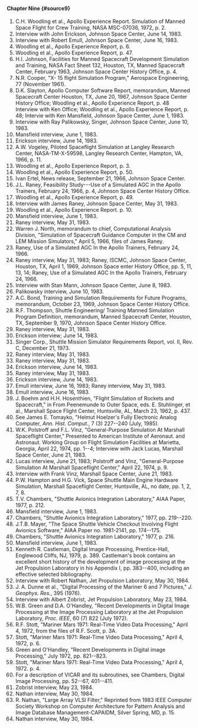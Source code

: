 #### Chapter Nine {#source9}

1.  C.H. Woodling et al., Apollo Experience Report. Simulation of Manned Space Flight for Crew Training, NASA MSC-07036, 1972, p. 2.
2.  Interview with John Erickson, Johnson Space Center, June 14, 1983.
3.  Interview with Robert Emull, Johnson Space Center, June 16, 1983.
4.  Woodling et al., Apollo Experience Report, p. 6.
5.  Woodling et al., Apollo Experience Report, p. 47.
6.  H.I. Johnson, Facilities for Manned Spacecraft Development Simulation and Training, NASA Fact Sheet 132, Houston, TX, Manned Spacecraft Center, February 1963, Johnson Space Center History Office, p. 4.
7.  N.R. Cooper, "X- 15 flight Simulation Program," Aerospace Engineering, 77 (November 1961).
8.  D.K. Slayton, Apollo Computer Software Report, memorandum, Manned Spacecraft Center Houston, TX, June 20, 1967, Johnson Space Center History Office; Woodling et al., Apollo Experience Report, p. 48 Interview with Ken Office; Woodling et al., Apollo Experience Report, p. 48; Intervie with Ken Mansfield, Johnson Space Center, June 1, 1983.
9.  Interview with Ray Palikowsky, Singer, Johnson Space Center, June 10, 1983.
10. Mansfield interview, June 1, 1983.
11. Erickson interview, June 14, 1983.
12. A.W. Vogeley, Piloted Spaceflight Simulation at Langley Research Center, NASA-TM-X-59598, Langley Research Center, Hampton, VA, 1966, p. 11.
13. Woodling et al., Apollo Experience Report, p. 3.
14. Woodling et al., Apollo Experience Report, p. 50.
15. Ivan Ertel, News release, September 21, 1966, Johnson Space Center.
16. J.L. Raney, Feasibility Study---Use of a Simulated AGC in the Apollo Trainers, February 24, 1966, p. 4, Johnson Space Center History Office.
17. Woodling et al., Apollo Experience Report, p. 49.
18. Interview with James Raney, Johnson Space Center, May 31, 1983.
19. Woodling et al., Apollo Experience Report. p. 10.
20. Mansfield interview, June 1, 1983.
21. Raney interview, May 31, 1983.
22. Warren J. North, memorandum to chief, Computational Analysis Division, "Simulation of Spacecraft Guidance Computer in the CM and LEM Mission Simulators," April 5, 1966, files of James Raney.
23. Raney, Use of a Simulated AGC In the Apollo Trainers, February 24, 1966.
24. Raney interview, May 31, 1983; Raney, ISCMC, Johnson Space Center, Houston, TX, April 1, 1969, Johnson Space enter History Office, pp. 5, 11, 13, 14; Raney, Use of a Simulated AGC In the Apollo Trainers, February 24, 1966.
25. Interview with Stan Mann, Johnson Space Center, June 8, 1983.
26. Palikowsky interview, June 10, 1983.
27. A.C. Bond, Training and Simulation Requirements for Future Programs, memorandum, October 23, 1969, Johnson Space Center History Office.
28. R.F. Thompson, Shuttle Engineering/ Training Manned Simulation Program Definition, memorandum, Manned Spacecraft Center, Houston, TX, September 9, 1970, Johnson Space Center History Office.
29. Raney interview, May 31, 1983.
30. Erickson interview; June 14, 1983.
31. Singer Corp., Shuttle Mission Simulator Requirements Report, vol. II, Rev. C, December 21, 1973.
32. Raney interview, May 31, 1983.
33. Raney interview, May 31, 1983.
34. Erickson interview, June 14, 1983.
35. Raney interview, May 31, 1983.
36. Erickson interview, June 14, 1983.
37. Emull interview, June 16, 1983; Raney interview, May 31, 1983.
38. Emull interview, June 16, 1983.
39. J. Boehm and H.H. Hosenthien, "Flight Simulation of Rockets and Spacecraft," in From Peenemunde to Outer Space, eds. E. Stuhlinger, et al., Marshall Space Flight Center, Huntsville, AL, March 23, 1962, p. 437.
40. See James E. Tomayko, "Helmut Hoelzer's Fully Electronic Analog Computer, *Ann. Hist. Comput.*, 7 (3) 227--240 (July, 1985).
41. W.K. Polstroff and F.L. Vinz, "General-Purpose Simulation At Marshall Spaceflight Center," Presented to American Institute of Aeronaut. and Astronaut. Working Group on Flight Simulation Facilities at Marietta, Georgia, April 22, 1974, pp. 1--4; Interview with Jack Lucas, Marshall Space Center, June 21, 1983.
42. Lucas interview, June 21, 1983; Polstroff and Vinz, "General-Purpose Simulation At Marshall Spaceflight Center," April 22, 1974, p. 9.
43. Interview with Frank Vinz, Marshall Space Center, June 21, 1983.
44. P.W. Hampton and H.G. Vick, Space Shuttle Main Engine Hardware Simulation, Marshall Spaceflight Center, Huntsville, AL, no date, pp. 1, 2, 7, 8.
45. T.V. Chambers, "Shuttle Avionics Integration Laboratory," AIAA Paper, 1977, p. 212.
46. Mansfield interview, June 1, 1983.
47. Chambers, "Shuttle Avionics Integration Laboratory," 1977, pp. 219--220.
48. J.T.B. Mayer, "The Space Shuttle Vehicle Checkout Involving Flight Avionics Software," AIAA Paper no. 1981-2141, pp. 174--175.
49. Chambers, "Shuttle Avionics Integration Laboratory," 1977, p. 216.
50. Mansfield interview, June 1, 1983.
51. Kenneth R. Castleman, Digital Image Processing, Prentice-Hall, Englewood Cliffs, NJ, 1979, p. 389. Castleman's book contains an excellent short history of the development of image processing at the Jet Propulsion Laboratory in his Appendix I, pp. 383--400, including an effective selected bibliography.
52. Interview with Robert Nathan, Jet Propulsion Laboratory, May 30, 1984.
53. J. A. Dunne et al., "Digital Processing of the Mariner 6 and 7 Pictures," *J. Geophys. Res.*, 395 (1976).
54. Interview with Albert Zobrist, Jet Propulsion Laboratory, May 23, 1984.
55. W.B. Green and D.A. O'Handley, "Recent Developments in Digital Image Processing at the Image Processing Laboratory at the Jet Propulsion Laboratory, *Proc. IEEE*, 60 (7) 822 (July 1972).
56. R.F. Stott, "Mariner Mars 1971: Real-Time Video Data Processing," April 4, 1972, from the files of R.F. Scott, p. 3A.
57. Stott, "Mariner Mars 1971: Real-Time Video Data Processing," April 4, 1972, p. 6.
58. Green and O'Handley, "Recent Developments in Digital image Processing," July 1972, pp. 821--823.
59. Stott, "Mariner Mars 1971: Real-Time Video Data Processing," April 4, 1972. p. 4.
60. For a description of VICAR and its subroutines, see Chambers, Digital Image Processing, pp. 52--67, 401--411.
61. Zobrist interview, May 23, 1984.
62. Nathan interview, May 30, 1984.
63. R. Nathan, "Large Array VLSI Filter," Reprinted from 1983 IEEE Computer Society Workshop on Computer Architecture for Pattern Analysis and Image Database Management-CAPAIDM, Silver Spring, MD, p. 15.
64. Nathan interview, May 30, 1984.
